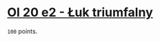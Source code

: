 # [OI 20 e2 - Łuk triumfalny](https://szkopul.edu.pl/problemset/problem/jgCcEjQu3kdpM4BmxA6GujfX/site/?key=statement)

`100` points.
